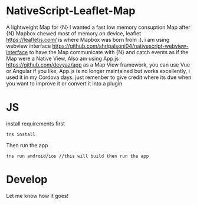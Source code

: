 # NativeScript-Leaflet-Map
A lightweight Map for {N}
I wanted a fast  low memory consuption Map after {N} Mapbox chewed most of memory on device, leaflet https://leafletjs.com/ is where Mapbox was born from :). i am using webview interface https://github.com/shripalsoni04/nativescript-webview-interface to have the Map communicate with {N} and catch events as if the Map were a Native View, Also am using App.js https://github.com/devyaz/app as a Map View framework, you can use Vue or Angular if you like, App.js is no longer maintained but works excellently, i used it in my Cordova days. just remenber to give credit where its due when you want to improve it or convert it into a plugin
# JS
install requirements first

```
tns install
```
Then run the app
```
tns run android/ios //this will build then run the app
```
# Develop
Let me know how it goes!

